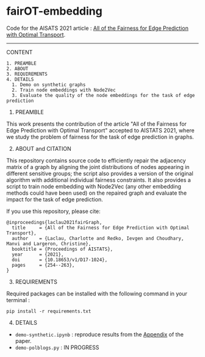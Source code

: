 # fairOT-embedding
Code for the AISATS 2021 article : [All of the Fairness for Edge Prediction with Optimal Transport](http://proceedings.mlr.press/v130/laclau21a/laclau21a.pdf).

-------------------------------------------------------------------------------------------------
      
CONTENT

	1. PREAMBLE
	2. ABOUT
	3. REQUIREMENTS
	4. DETAILS
	  1. Demo on synthetic graphs
	  2. Train node embeddings with Node2Vec 
	  3. Evaluate the quality of the node embeddings for the task of edge prediction

  
  1. PREAMBLE
  
This work  presents the contribution of the article 
"All of the Fairness for Edge Prediction with Optimal Transport" accepted to AISTATS 2021, where we study the problem of fairness for the task of edge prediction in graphs. 

  2. ABOUT and CITATION 
 
This repository contains source code to efficiently repair the adjacency matrix of a graph by aligning the joint distributions of nodes appearing in different sensitive groups; the script also provides a version of the original algorithm with additional individual fairness constraints. It also provides a script to train node embedding with Node2Vec (any other embedding methods could have been used) on the repaired graph and evaluate the impact for the task of edge prediction. 
  

If you use this repository, please cite:

	@inproceedings{laclau2021fairGraph,
	  title     = {All of the Fairness for Edge Prediction with Optimal Transport},
	  author    = {Laclau, Charlotte and Redko, Ievgen and Choudhary, Manvi and Largeron, Christine},
	  booktitle = {Proceedings of AISTATS},
	  year      = {2021},
	  doi       = {10.18653/v1/D17-1024},
	  pages     = {254--263},
	}
  
  3. REQUIREMENTS
  
  Required packages can be installed with the following command in your terminal :
  
  ```
  pip install -r requirements.txt
  ```
  
  4. DETAILS
  
  * `demo-synthetic.ipynb` : reproduce results from the [Appendix](http://proceedings.mlr.press/v130/laclau21a/laclau21a-supp.pdf) of the paper. 
  * `demo-polblogs.py` : IN PROGRESS 
  
  
